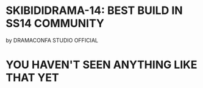 # SKIBIDIDRAMA-14: BEST BUILD IN SS14 COMMUNITY

by DRAMACONFA STUDIO OFFICIAL


# YOU HAVEN'T SEEN ANYTHING LIKE THAT YET


